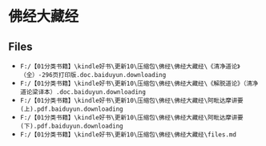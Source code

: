 # 佛经大藏经

## Files

- `F:/【01分类书籍】\kindle好书\更新10\压缩包\佛经\佛经大藏经\《清净道论》（全）-296页打印版.doc.baiduyun.downloading`
- `F:/【01分类书籍】\kindle好书\更新10\压缩包\佛经\佛经大藏经\《解脱道论》（清净道论梁译本）.doc.baiduyun.downloading`
- `F:/【01分类书籍】\kindle好书\更新10\压缩包\佛经\佛经大藏经\阿毗达摩讲要(上).pdf.baiduyun.downloading`
- `F:/【01分类书籍】\kindle好书\更新10\压缩包\佛经\佛经大藏经\阿毗达摩讲要(下).pdf.baiduyun.downloading`
- `F:/【01分类书籍】\kindle好书\更新10\压缩包\佛经\佛经大藏经\files.md`
